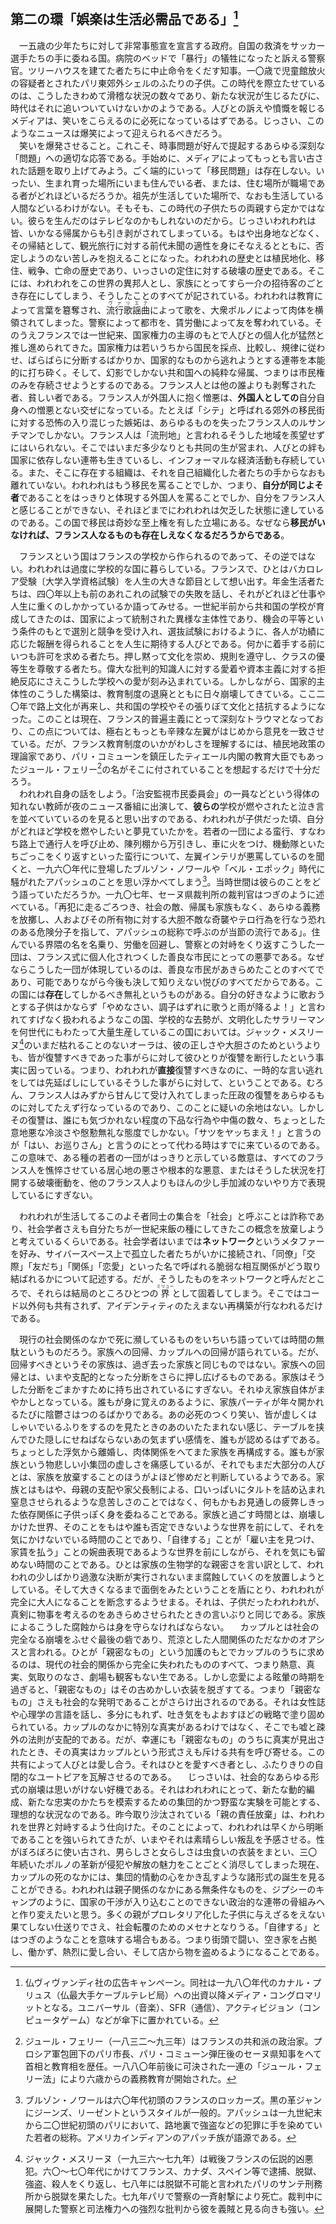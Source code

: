 ## 第二の環「娯楽は生活必需品である」[^訳注1]

　一五歳の少年たちに対して非常事態宣を宣言する政府。自国の救済をサッカー選手たちの手に委ねる国。病院のベッドで「暴行」の犠牲になったと訴える警察官。ツリーハウスを建てた者たちに中止命令をくだす知事。一〇歳で児童館放火の容疑者とされたパリ東郊外シェルのふたりの子供。この時代を際立たせているのは、こうしたきわめて滑稽な状況の数々であり、新たな状況が生じるたびに、時代はそれに追いついていけないかのようである。人びとの訴えや憤慨を報じるメディアは、笑いをこらえるのに必死になっているはずである。じっさい、このようなニュースは爆笑によって迎えられるべきだろう。  
　笑いを爆発させること。これこそ、時事問題が好んで提起するあらゆる深刻な「問題」への適切な応答である。手始めに、メディアによってもっとも言い古された話題を取り上げてみよう。ごく端的にいって「移民問題」は存在しない。いったい、生まれ育った場所にいまも住んでいる者、または、住む場所が職場である者がどれほどいるだろうか。祖先が生活していた場所で、なおも生活している人間などいるわけがない。そもそも、この時代の子供たちの両親すら定かではない。彼らを生んだのはテレビなのかもしれないのだから。じっさいわれわれは皆、いかなる帰属からも引き剥がされてしまっている。もはや出身地などなく、その帰結として、観光旅行に対する前代未聞の適性を身にそなえるとともに、否定しようのない苦しみを抱えることになった。われわれの歴史とは植民地化、移住、戦争、亡命の歴史であり、いっさいの定住に対する破壊の歴史である。そこには、われわれをこの世界の異邦人とし、家族にとってすら一介の招待客のごとき存在にしてしまう、そうしたことのすべてが記されている。われわれは教育によって言葉を簒奪され、<ruby>流行歌謡曲<rp>（</rp><rt>ヴァリエテ</rt><rp>）</rp></ruby>によって歌を、大衆ポルノによって肉体を横領されてしまった。警察によって都市を、賃労働によって友を奪われている。そのうえフランスでは一世紀来、国家権力の主導のもとで人びとの個人化が猛然と推し進められてきた。国家権力は若いうちから国民を採点、比較し、規律に従わせ、ばらばらに分断するばかりか、国家的なものから逃れようとする連帯を本能的に打ち砕く。そして、幻影でしかない共和国への純粋な帰属、つまりは市民権のみを存続させようとするのである。フランス人とは他の誰よりも剥奪された者、貧しい者である。フランス人が外国人に抱く憎悪は、**外国人としての**自分自身への憎悪とない交ぜになっている。たとえば「シテ」と呼ばれる郊外の移民街に対する恐怖の入り混じった嫉妬は、あらゆるものを失ったフランス人のルサンチマンでしかない。フランス人は「流刑地」と言われるそうした地域を羨望せずにはいられない。そこではいまだ多少なりとも共同の生が営まれ、人びとの絆も国家に依存しない連帯も生きているし、インフォーマルな経済活動も存続している。また、そこに存在する組織は、それを自己組織化した者たちの手からなおも離れていない。われわれはもう移民を罵ることでしか、つまり、**自分が同じよそ者**であることをはっきりと体現する外国人を罵ることでしか、自分をフランス人と感じることができない、それほどまでにわれわれは欠乏した状態に達しているのである。この国で移民は奇妙な至上権を有した立場にある。なぜなら**移民がいなければ、フランス人なるものも存在しえなくなるだろうからである**。

　フランスという国はフランスの学校から作られるのであって、その逆ではない。われわれは過度に学校的な国に暮らしている。フランスで、ひとはバカロレア受験〔大学入学資格試験〕を人生の大きな節目として想い出す。年金生活者たちは、四〇年以上も前のあれこれの試験での失敗を話し、それがどれほど仕事や人生に重くのしかかっているか語ってみせる。一世紀半前から共和国の学校が育成してきたのは、国家によって統制された異様な主体性であり、機会の平等という条件のもとで選別と競争を受け入れ、選抜試験におけるように、各人が功績に応じた報酬を得られることを人生に期待する人びとである。何かに着手する前にいつも許可を求める者たち。押し黙って文化を崇め、規則を遵守し、クラスの優等生を尊敬する者たち。偉大な批判的知識人に対する愛着や資本主義に対する拒絶反応にさえこうした学校への愛が刻み込まれている。しかしながら、国家的主体性のこうした構築は、教育制度の退廃とともに日々崩壊してきている。ここ二〇年で路上文化が再来し、共和国の学校やその張りぼて文化と拮抗するようになった。このことは現在、フランス的普遍主義にとって深刻なトラウマとなっており、この点については、極右ともっとも辛辣な左翼がはじめから意見を一致させている。だが、フランス教育制度のいかがわしさを理解するには、植民地政策の理論家であり、パリ・コミューンを鎮圧したティエール内閣の教育大臣でもあったジュール・フェリー[^訳注2]の名がそこに付されていることを想起するだけで十分だろう。  
　われわれ自身の話をしよう。「治安監視市民委員会」の一員などという得体の知れない教師が夜のニュース番組に出演して、**彼らの**学校が燃やされたと泣き言を並べていているのを見ると思い出すのである、われわれが子供だった頃、自分がどれほど学校を燃やしたいと夢見ていたかを。若者の一団による蛮行、すなわち路上で通行人を呼び止め、陳列棚から万引きし、車に火をつけ、機動隊といたちごっこをくり返すといった蛮行について、左翼インテリが悪罵しているのを聞くと、一九六〇年代に登場したブルゾン・ノワールや「ベル・エポック」時代に騒がれたアパッシュのことを思い浮かべてしまう[^訳注3]。当時世間は彼らのことをどう語っていただろうか。一九〇七年、セーヌ県裁判所の裁判官はつぎのように述べている。「再犯に走るごろつき、社会の敵、帰属も家族もなく、あらゆる義務を放擲し、人およびその所有物に対する大胆不敵な奇襲やテロ行為を行なう恐れのある危険分子を指して、アパッシュの総称で呼ぶのが当節の流行である」。住んでいる界隈の名を名乗り、労働を回避し、警察との対峙をくり返すこうした一団は、フランス式に個人化されつくした善良な市民にとっての悪夢である。なぜならこうした一団が体現しているのは、善良な市民があきらめたことのすべてであり、可能でありながら今後も決して知りえない悦びのすべてだからである。この国には**存在**してしかるべき無礼というものがある。自分の好きなように歌おうとする子供はかならず「やめなさい、調子はずれに歌うと雨が降るよ！」と言われてすげなく扱われるようなこの国、学校的な去勢が、文明化したサラリーマンを何世代にもわたって大量生産しているこの国においては。ジャック・メスリーヌ[^訳注4]のいまだ枯れることのないオーラは、彼の正しさや大胆さのためというよりも、皆が復讐すべきであった事がらに対して彼ひとりが復讐を断行したという事実に因っている。つまり、われわれが**直接**復讐すべきなのに、一時的な言い逃れをしては先延ばしにしているそうした事がらに対して、ということである。むろん、フランス人はみずから甘んじて受け入れてしまった圧政の復讐をあらゆるものに対してたえず行なっているのであり、このことに疑いの余地はない。しかしその復讐は、誰にも気づかれない程度の下品な行為や中傷の数々、ちょっとした意地悪な冷淡さや慇懃無礼な態度でしかない。「サツをヤッちまえ！」と言うのが「はい、お巡りさん」と言うのにとって代わる時はすでに来ているのである。この意味で、ある種の若者の一団がはっきりと示している敵意は、すべてのフランス人を憔悴させている居心地の悪さや根本的な悪意、またはそうした状況を打開する破壊衝動を、他のフランス人よりもほんの少し手加減のないやり方で表現しているにすぎない。

　われわれが生活してるこのよそ者同士の集合を「社会」と呼ぶことは詐称であり、社会学者さえも自分たちが一世紀来飯の種にしてきたこの概念を放棄しようと考えているくらいである。社会学者はいまでは**ネットワーク**というメタファーを好み、サイバースペース上で孤立した者たちがいかに接続され、「同僚」「交際」「友だち」「関係」「恋愛」といった名で呼ばれる脆弱な相互関係がどう取り結ばれるかについて記述する。だが、そうしたものをネットワークと呼んだところで、それらは結局のところひとつの<ruby>界<rp>（</rp><rt>ミリュー</rt><rp>）</rp></ruby>として固着してしまう。そこではコード以外何も共有されず、アイデンティティのたえまない再構築が行なわれるだけである。

　現行の社会関係のなかで死に瀕しているものをいちいち語っていては時間の無駄というものだろう。家族への回帰、カップルへの回帰が語られている。だが、回帰すべきというその家族は、過ぎ去った家族と同じものではない。家族への回帰とは、いまや支配的となった分断をさらに押し広げるものである。家族はそうした分断をごまかすために持ち出されているにすぎない。それゆえ家族自体がまやかしとなっている。誰もが身に覚えのあるように、家族パーティが年々開かれるたびに陰鬱さはつのるばかりである。あの必死のつくり笑い、皆が虚しくはしゃいでいるふりをするのを見たときのあのいたたまれない感じ、テーブルを挟んでひた隠しにせねばならないあの気まずい感情を、誰もが認めるはずである。ちょっとした浮気から離婚し、肉体関係をへてまた家族を再構成する。誰もが家族という物悲しい小集団の虚しさを痛感しているが、それでもまだ大部分の人びとは、家族を放棄することのほうがよほど惨めだと判断しているようである。家族とはもはや、母親の支配や家父長制による、口いっぱいにタルトを詰め込まれ窒息させられるような息苦しさのことではなく、何もかもお見通しの疲弊しきった依存関係に子供っぽく身を委ねることである。家族と過ごす時間とは、崩壊しかけた世界、そのことをもはや誰も否定できないような世界を前にして、それを気にかけないでいる時間のことであり、「自律する」ことが「雇い主を見つけ、家賃を払う」ことの婉曲表現であるような世界を前にしながら、それを気にも留めない時間のことである。ひとは家族の生物学的な親密さを言い訳として、われわれの少しばかり過激な決断が実行されないまま腐蝕していくのを放置しようとしている。そして大きくなるまで面倒をみたということを盾にとり、われわれが完全に大人になることを断念するようせまる。それは、子供だったわれわれが、真剣に物事を考えるのをあきらめさせられたときの言いぶりと同じである。家族によるこうした腐蝕からは身を守らなければならない。
　カップルとは社会の完全なる崩壊をふせぐ最後の砦であり、荒涼とした人間関係のただなかのオアシスと言われる。ひとが「親密なもの」という加護のもとでカップルのうちに求めるのは、現代の社会的関係から完全に失われたもののすべて、つまり熱意、真実、気取りのなさ、劇場も観客もない生である。しかし恋愛による眩暈の時期を過ぎると、「親密なもの」はその古めかしい衣装を脱ぎすてる。つまり「親密なもの」さえも社会的な発明であることがさらけ出されるのである。それは女性誌や心理学の言語を話し、多分にもれず、吐き気をもよおすほどの戦略で塗り固められている。カップルのなかに特別な真実があるわけではなく、そこでも嘘と疎外の法則が支配的である。だが、幸運にも「親密なもの」のうちに真実が見出されたとき、その真実はカップルという形式さえも斥ける共有を呼び寄せる。この共有によって人びとは愛し合う。それはひとを愛すべき者とし、ふたりきりの自閉的なユートピアを瓦解させるのである。
　じっさいは、社会的なあらゆる形式の崩壊は思いがけない好機である。それはわれわれにとって、新たな動的編成、新たな忠実のかたちを模索するための集団的かつ野蛮な実験を可能とする、理想的な状況なのである。昨今取り沙汰されている「親の責任放棄」は、われわれを世界と対峙するよう仕向けた。そのことによって、われわれは早くから明晰であることを強いられてきたが、いまやそれは素晴らしい叛乱を予感させる。性がぼろぼろに使い古され、男らしさと女らしさは虫食いの衣装をまとい、三〇年続いたポルノの革新が侵犯や解放の魅力をことごとく消尽してしまった現在、カップルの死のなかには、集団的情動の心をかき乱すような諸形式の誕生を見ることができる。われわれは親子関係のなかにある無条件なものを、ジプシーのキャンプのように、国家の干渉が入り込むことのできない政治的な連帯の骨組みへと作り変えたいと思う。多くの親がプロレタリア化した子供に与えざるをえない果てしない仕送りでさえ、社会転覆のためのメセナとなりうる。「自律する」とはつぎのようなことを意味する場合もある。つまり街頭で闘い、空き家を占拠し、働かず、熱烈に愛し合い、そして店から物を盗めるようになることである。


[^訳注1]: 仏ヴィヴァンディ社の広告キャンペーン。同社は一九八〇年代のカナル・プリュス（仏最大手ケーブルテレビ局）への出資以降メディア・コングロマリットとなる。ユニバーサル（音楽）、SFR（通信）、アクティビジョン（コンピュータゲーム）などが傘下に置かれている。

[^訳注2]: ジュール・フェリー（一八三二～九三年）はフランスの共和派の政治家。プロシア軍包囲下のパリ市長、パリ・コミューン弾圧後のセーヌ県知事をへて首相と教育相を歴任。一八八〇年前後に可決された一連の「ジュール・フェリー法」により六歳からの義務教育が開始された。

[^訳注3]: ブルゾン・ノワールは六〇年代初頭のフランスのロッカーズ。黒の革ジャンにジーンズ、リーゼントというスタイルが一般的。アパッシュは一九世紀末から二〇世紀初頭のパリにおいて、路地裏で強盗などの犯罪に手を染めていた若者の総称。アメリカインディアンのアパッチ族が語源である。

[^訳注4]: ジャック・メスリーヌ（一九三六～七九年）は戦後フランスの伝説的凶悪犯。六〇～七〇年代にかけてフランス、カナダ、スペイン等で逮捕、脱獄、強盗、殺人をくり返し、七八年には脱獄不可能と言われたパリのサンテ刑務所から脱獄を果たした。七九年パリで警察の一斉射撃により死亡。裁判中に展開した警察と司法権力への強烈な批判から彼を義賊と見る向きも強い。